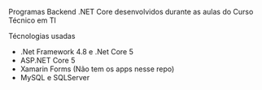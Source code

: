 Programas Backend .NET Core desenvolvidos durante as aulas do Curso Técnico em TI

Técnologias usadas

- .Net Framework 4.8 e .Net Core 5
- ASP.NET Core 5
- Xamarin Forms (Não tem os apps nesse repo)
- MySQL e SQLServer
